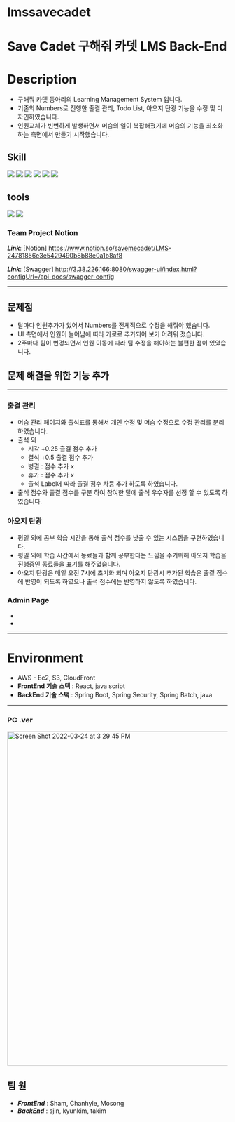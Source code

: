 # lmssavecadet

# Save Cadet 구해줘 카뎃 LMS Back-End


# Description

- 구해줘 카뎃 동아리의 Learning Management System 입니다.
- 기존의 Numbers로 진행한 출결 관리, Todo List, 아오지 탄광 기능을 수정 및 디자인하였습니다.
- 인원교체가 빈번하게 발생하면서 머슴의 일이 복잡해졌기에 머슴의 기능을 최소화 하는 측면에서 만들기 시작했습니다.

## Skill

<img src="https://img.shields.io/badge/Java-007396?style=flat-square&logo=Java&logoColor=white"/> <img src="https://img.shields.io/badge/Spring-6DB33F?style=flat-square&logo=Spring&logoColor=white"/> <img src="https://img.shields.io/badge/Spring Boot-6DB33F?style=flat-square&logo=Spring Boot&logoColor=white"/> <img src="https://img.shields.io/badge/Spring Security-6DB33F?style=flat-square&logo=Spring Security&logoColor=white"/> <img src="https://img.shields.io/badge/AWS-232F3E?style=flat-square&logo=Amazon AWS&logoColor=white"/> <img src="https://img.shields.io/badge/MySQL-4479A1?style=flat-square&logo=MySQL&logoColor=white"/> 

## tools

<img src="https://img.shields.io/badge/Intellij-000000?style=flat-square&logo=Intellij IDEA&logoColor=white"/> <img src="https://img.shields.io/badge/GitHub-181717?style=flat-square&logo=GitHub&logoColor=white"/>

### Team Project Notion
___Link___: [Notion] https://www.notion.so/savemecadet/LMS-24781856e3e5429490b8b88e0a1b8af8

___Link___: [Swagger] http://3.38.226.166:8080/swagger-ui/index.html?configUrl=/api-docs/swagger-config


* * *

## 문제점
- 달마다 인원추가가 있어서 Numbers를 전체적으로 수정을 해줘야 했습니다.
- UI 측면에서 인원이 늘어남에 따라 가로로 추가되어 보기 어려워 졌습니다.
- 2주마다 팀이 변경되면서 인원 이동에 따라 팀 수정을 해야하는 불편한 점이 있었습니다.

## 문제 해결을 위한 기능 추가
***
### 출결 관리
- 머슴 관리 페이지와 출석표를 통해서 개인 수정 및 머슴 수정으로 수정 관리를 분리 하였습니다.
- 출석 외
    - 지각 +0.25 출결 점수 추가
    - 결석 +0.5 출결 점수 추가
    - 병결 : 점수 추가 x
    - 휴가 : 점수 추가 x
    - 출석 Label에 따라 출결 점수 차등 추가 하도록 하였습니다.
- 출석 점수와 출결 점수를 구분 하여 참여한 달에 출석 우수자를 선정 할 수 있도록 하였습니다.

### 아오지 탄광
- 평일 외에 공부 학습 시간을 통해 출석 점수를 낮출 수 있는 시스템을 구현하였습니다.
- 평일 외에 학습 시간에서 동료들과 함께 공부한다는 느낌을 주기위해 아오지 학습을 진행중인 동료들을 표기를 해주었습니다.
- 아오지 탄광은 매일 오전 7시에 초기화 되며 아오지 탄광시 추가된 학습은 출결 점수에 반영이 되도록 하였으나 출석 점수에는 반영하지 않도록 하였습니다.

### Admin Page
- 
- 



* * *
# Environment

- AWS - Ec2, S3, CloudFront
- __FrontEnd 기술 스택__ : React, java script
- __BackEnd 기술 스택__ : Spring Boot, Spring Security, Spring Batch, java


* * *
### PC .ver
<img width="762" alt="Screen Shot 2022-03-24 at 3 29 45 PM" src="https://user-images.githubusercontent.com/56079997/159855928-772d7868-84e0-48e1-bf72-28b8d5e865d3.png">


## 팀 원

- ___FrontEnd___ : Sham, Chanhyle, Mosong
- ___BackEnd___ : sjin, kyunkim, takim
